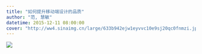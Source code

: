 ```yaml
---
title: "如何提升移动端设计的品质"
author: "范, 慧敏"
datetime: 2015-12-11 08:00:00
cover: "http://ww4.sinaimg.cn/large/633b942ejw1eyvvc10e9sj20qc0fnmzi.jpg"
---
```


![](http://ww2.sinaimg.cn/large/633b942ejw1eyvv9jblh4j20m857razr.jpg)